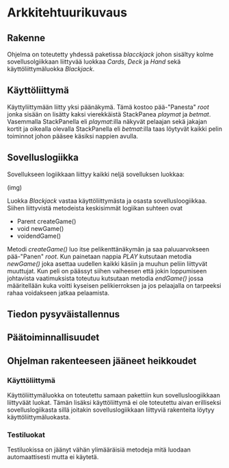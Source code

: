 # Arkkitehtuurikuvaus

## Rakenne

Ohjelma on toteutetty yhdessä paketissa _blacckjack_ johon sisältyy kolme sovellusolgiikkaan liittyvää luokkaa _Cards_, _Deck_ ja _Hand_ sekä käyttöliittymäluokka _Blackjack_.

## Käyttöliittymä

Käyttyliittymään liitty yksi päänäkymä. Tämä kostoo pää-"Panesta" _root_ jonka sisään on lisätty kaksi vierekkäistä StackPanea _playmat_ ja _betmat_. Vasemmalla StackPanella eli _playmat_:illa näkyvät pelaajan sekä jakajan kortit ja oikealla olevalla StackPanella eli _betmat_:illa taas löytyvät kaikki pelin toiminnot johon pääsee käsiksi nappien avulla.

## Sovelluslogiikka

Sovellukseen logiikkaan liittyy kaikki neljä sovelluksen luokkaa:

(img)

Luokka _Blackjack_ vastaa käyttöliittymästa ja osasta sovellusloogiikkaa. Siihen liittyvistä metodeista keskisimmät logiikan suhteen ovat 
- Parent createGame()
- void newGame()
- voidendGame()

Metodi _createGame()_ luo itse pelikenttänäkymän ja saa paluuarvokseen pää-"Panen" _root_. Kun painetaan nappia _PLAY_ kutsutaan metodia _newGame()_ joka asettaa uudellen kaikki käsiin ja muuhun peliin liittyvät muuttujat. Kun peli on päässyt siihen vaiheesen että jokin loppumiseen johtavista vaatimuksista toteutuu kutsutaan metodia _endGame()_ jossa määritellään kuka voitti kyseisen pelikierroksen ja jos pelaajalla on tarpeeksi rahaa voidakseen jatkaa pelaamista.

## Tiedon pysyväistallennus

## Päätoiminnallisuudet

## Ohjelman rakenteeseen jääneet heikkoudet

### Käyttöliittymä

Käyttöliittymäluokka on toteutettu samaan pakettiin kun sovellusloogiikkaan liittyväät luokat. Tämän lisäksi käyttöliittymä ei ole toteutettu aivan erilliseksi sovelluslogiikasta sillä joitakin sovelluslogiikkaan liittyviä rakenteita löytyy käyttöliittymäluokasta.

### Testiluokat

Testiluokissa on jäänyt vähän ylimääräisiä metodeja mitä luodaan automaattisesti mutta ei käytetä.

